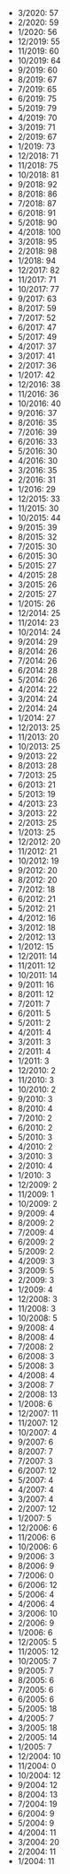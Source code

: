 *  3/2020: 57
*  2/2020: 59
*  1/2020: 56
*  12/2019: 55
*  11/2019: 60
*  10/2019: 64
*  9/2019: 60
*  8/2019: 67
*  7/2019: 65
*  6/2019: 75
*  5/2019: 79
*  4/2019: 70
*  3/2019: 71
*  2/2019: 67
*  1/2019: 73
*  12/2018: 71
*  11/2018: 75
*  10/2018: 81
*  9/2018: 92
*  8/2018: 86
*  7/2018: 87
*  6/2018: 91
*  5/2018: 90
*  4/2018: 100
*  3/2018: 95
*  2/2018: 98
*  1/2018: 94
*  12/2017: 82
*  11/2017: 71
*  10/2017: 77
*  9/2017: 63
*  8/2017: 59
*  7/2017: 52
*  6/2017: 47
*  5/2017: 49
*  4/2017: 37
*  3/2017: 41
*  2/2017: 36
*  1/2017: 42
*  12/2016: 38
*  11/2016: 36
*  10/2016: 40
*  9/2016: 37
*  8/2016: 35
*  7/2016: 39
*  6/2016: 33
*  5/2016: 30
*  4/2016: 30
*  3/2016: 35
*  2/2016: 31
*  1/2016: 29
*  12/2015: 33
*  11/2015: 30
*  10/2015: 44
*  9/2015: 39
*  8/2015: 32
*  7/2015: 30
*  6/2015: 30
*  5/2015: 27
*  4/2015: 28
*  3/2015: 26
*  2/2015: 27
*  1/2015: 26
*  12/2014: 25
*  11/2014: 23
*  10/2014: 24
*  9/2014: 29
*  8/2014: 26
*  7/2014: 26
*  6/2014: 28
*  5/2014: 26
*  4/2014: 22
*  3/2014: 24
*  2/2014: 24
*  1/2014: 27
*  12/2013: 25
*  11/2013: 20
*  10/2013: 25
*  9/2013: 22
*  8/2013: 28
*  7/2013: 25
*  6/2013: 21
*  5/2013: 19
*  4/2013: 23
*  3/2013: 22
*  2/2013: 25
*  1/2013: 25
*  12/2012: 20
*  11/2012: 21
*  10/2012: 19
*  9/2012: 20
*  8/2012: 20
*  7/2012: 18
*  6/2012: 21
*  5/2012: 21
*  4/2012: 16
*  3/2012: 18
*  2/2012: 13
*  1/2012: 15
*  12/2011: 14
*  11/2011: 12
*  10/2011: 14
*  9/2011: 16
*  8/2011: 12
*  7/2011: 7
*  6/2011: 5
*  5/2011: 2
*  4/2011: 4
*  3/2011: 3
*  2/2011: 4
*  1/2011: 3
*  12/2010: 2
*  11/2010: 3
*  10/2010: 2
*  9/2010: 3
*  8/2010: 4
*  7/2010: 2
*  6/2010: 2
*  5/2010: 3
*  4/2010: 2
*  3/2010: 3
*  2/2010: 4
*  1/2010: 3
*  12/2009: 2
*  11/2009: 1
*  10/2009: 2
*  9/2009: 4
*  8/2009: 2
*  7/2009: 4
*  6/2009: 2
*  5/2009: 2
*  4/2009: 3
*  3/2009: 5
*  2/2009: 3
*  1/2009: 4
*  12/2008: 3
*  11/2008: 3
*  10/2008: 5
*  9/2008: 4
*  8/2008: 4
*  7/2008: 2
*  6/2008: 3
*  5/2008: 3
*  4/2008: 4
*  3/2008: 7
*  2/2008: 13
*  1/2008: 6
*  12/2007: 11
*  11/2007: 12
*  10/2007: 4
*  9/2007: 6
*  8/2007: 7
*  7/2007: 3
*  6/2007: 12
*  5/2007: 4
*  4/2007: 4
*  3/2007: 4
*  2/2007: 12
*  1/2007: 5
*  12/2006: 6
*  11/2006: 6
*  10/2006: 6
*  9/2006: 3
*  8/2006: 9
*  7/2006: 0
*  6/2006: 12
*  5/2006: 4
*  4/2006: 4
*  3/2006: 10
*  2/2006: 9
*  1/2006: 6
*  12/2005: 5
*  11/2005: 12
*  10/2005: 7
*  9/2005: 7
*  8/2005: 6
*  7/2005: 6
*  6/2005: 6
*  5/2005: 18
*  4/2005: 7
*  3/2005: 18
*  2/2005: 14
*  1/2005: 7
*  12/2004: 10
*  11/2004: 0
*  10/2004: 12
*  9/2004: 12
*  8/2004: 13
*  7/2004: 19
*  6/2004: 9
*  5/2004: 9
*  4/2004: 11
*  3/2004: 20
*  2/2004: 11
*  1/2004: 11